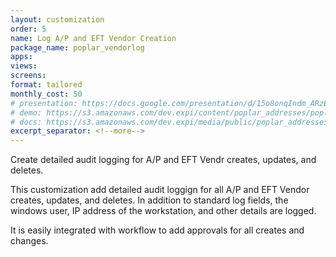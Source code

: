 ```yaml
---
layout: customization
order: 5
name: Log A/P and EFT Vendor Creation
package_name: poplar_vendorlog
apps:
views:
screens:
format: tailored
monthly_cost: 50
# presentation: https://docs.google.com/presentation/d/15o8onqIndm_ARzEtfFufTsxpMcCM2YxC9wkvMXzwmrM/edit?usp=sharing
# demo: https://s3.amazonaws.com/dev.expi/content/poplar_addresses/poplar_addresses_demo.mp4
# docs: https://s3.amazonaws.com/dev.expi/media/public/poplar_addresses-0.0.9/docs/index.html
excerpt_separator: <!--more-->
---
```


Create detailed audit logging for A/P and EFT Vendr creates, updates, and 
deletes.
<!--more-->

This customization add detailed audit loggign for all A/P and EFT Vendor
creates, updates, and deletes.  In addition to standard log fields, the
windows user, IP address of the workstation, and other details are logged.

It is easily integrated with workflow to add approvals for all creates and
changes.
